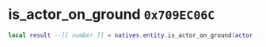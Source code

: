 # is_actor_on_ground `0x709EC06C`

```lua
local result --[[ number ]] = natives.entity.is_actor_on_ground(actor --[[ number ]])
```